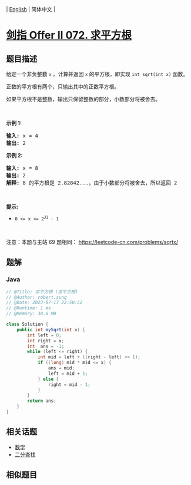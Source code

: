 
| [English](README_EN.md) | 简体中文 |

# [剑指 Offer II 072. 求平方根](https://leetcode.cn//problems/jJ0w9p/)

## 题目描述

<p>给定一个非负整数 <code>x</code> ，计算并返回 <code>x</code> 的平方根，即实现&nbsp;<code>int sqrt(int x)</code>&nbsp;函数。</p>

<p>正数的平方根有两个，只输出其中的正数平方根。</p>

<p>如果平方根不是整数，输出只保留整数的部分，小数部分将被舍去。</p>

<p>&nbsp;</p>

<p><strong>示例 1:</strong></p>

<pre>
<strong>输入:</strong> x = 4
<strong>输出:</strong> 2
</pre>

<p><strong>示例 2:</strong></p>

<pre>
<strong>输入:</strong> x = 8
<strong>输出:</strong> 2
<strong>解释:</strong> 8 的平方根是 2.82842...，由于小数部分将被舍去，所以返回 2
</pre>

<p>&nbsp;</p>

<p><strong>提示:</strong></p>

<ul>
	<li><meta charset="UTF-8" /><code>0 &lt;= x &lt;= 2<sup>31</sup>&nbsp;- 1</code></li>
</ul>

<p>&nbsp;</p>

<p><meta charset="UTF-8" />注意：本题与主站 69&nbsp;题相同：&nbsp;<a href="https://leetcode-cn.com/problems/sqrtx/">https://leetcode-cn.com/problems/sqrtx/</a></p>


## 题解


### Java

```Java
// @Title: 求平方根 (求平方根)
// @Author: robert.sunq
// @Date: 2023-07-17 22:50:52
// @Runtime: 1 ms
// @Memory: 38.6 MB

class Solution {
    public int mySqrt(int x) {
        int left = 0;
        int right = x;
        int  ans = -1; 
        while (left <= right) {
            int mid = left + ((right - left) >> 1);
            if ((long) mid * mid <= x) {
                ans = mid;
                left = mid + 1;
            } else {
                right = mid - 1;
            }
        }
        return ans;
    }
}
```



## 相关话题

- [数学](https://leetcode.cn//tag/math)
- [二分查找](https://leetcode.cn//tag/binary-search)

## 相似题目



